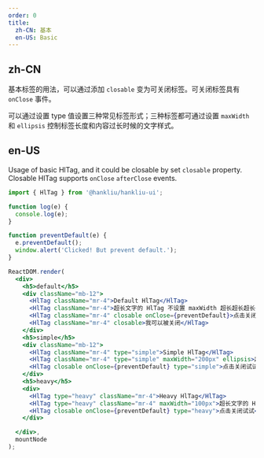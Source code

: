 ```yaml
---
order: 0
title:
  zh-CN: 基本
  en-US: Basic
---
```


## zh-CN

基本标签的用法，可以通过添加 `closable` 变为可关闭标签。可关闭标签具有 `onClose` 事件。

可以通过设置 type 值设置三种常见标签形式；三种标签都可通过设置 `maxWidth` 和 `ellipsis` 控制标签长度和内容过长时候的文字样式。

## en-US

Usage of basic HlTag, and it could be closable by set `closable` property. Closable HlTag supports `onClose` `afterClose` events.

````jsx
import { HlTag } from '@hankliu/hankliu-ui';

function log(e) {
  console.log(e);
}

function preventDefault(e) {
  e.preventDefault();
  window.alert('Clicked! But prevent default.');
}

ReactDOM.render(
  <div>
    <h5>default</h5>
    <div className="mb-12">
      <HlTag className="mr-4">Default HlTag</HlTag>
      <HlTag className="mr-4">超长文字的 HlTag 不设置 maxWidth 超长超长超长</HlTag>
      <HlTag className="mr-4" closable onClose={preventDefault}>点击关闭试试</HlTag>
      <HlTag className="mr-4" closable>我可以被关闭</HlTag>
    </div>
    <h5>simple</h5>
    <div className="mb-12">
      <HlTag className="mr-4" type="simple">Simple HlTag</HlTag>
      <HlTag className="mr-4" type="simple" maxWidth="200px" ellipsis>超长文字的 HlTag 设置 ellipsis 超长超长超长</HlTag>
      <HlTag closable onClose={preventDefault} type="simple">点击关闭试试</HlTag>
    </div>
    <h5>heavy</h5>
    <div>
      <HlTag type="heavy" className="mr-4">Heavy HlTag</HlTag>
      <HlTag type="heavy" className="mr-4" maxWidth="100px">超长文字的 HlTag 设置 maxWidth 超长超长超长</HlTag>
      <HlTag closable onClose={preventDefault} type="heavy">点击关闭试试</HlTag>
    </div>

  </div>,
  mountNode
);
````
